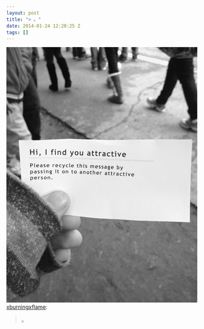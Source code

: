```yaml
---
layout: post
title: "> 。"
date: 2014-01-24 12:20:25 Z
tags: []
---
```

![](/media/2014/01/74377063546.jpg)
[xburningxflame](http://xburningxflame.tumblr.com/post/74290729641):

> 。
